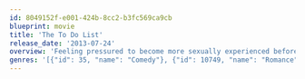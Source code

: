 ```yaml
---
id: 8049152f-e001-424b-8cc2-b3fc569ca9cb
blueprint: movie
title: 'The To Do List'
release_date: '2013-07-24'
overview: 'Feeling pressured to become more sexually experienced before she goes to college, Brandy Klark makes a list of things to accomplish before hitting campus in the fall.'
genres: '[{"id": 35, "name": "Comedy"}, {"id": 10749, "name": "Romance"}]'
---
```

